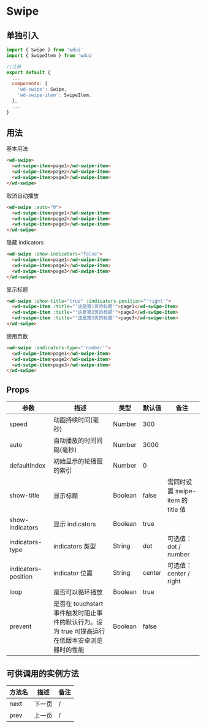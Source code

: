 # Swipe

## 单独引入

```javascript
import { Swipe } from 'wdui'
import { SwipeItem } from 'wdui'

//注册
export default {
  ...
  components: {
    'wd-swipe': Swipe,
    'wd-swipe-item': SwipeItem,
  },
  ...
}
```

## 用法

基本用法

```html
<wd-swipe>
  <wd-swipe-item>page1</wd-swipe-item>
  <wd-swipe-item>page2</wd-swipe-item>
  <wd-swipe-item>page3</wd-swipe-item>
</wd-swipe>
```

取消自动播放

```html
<wd-swipe :auto="0">
  <wd-swipe-item>page1</wd-swipe-item>
  <wd-swipe-item>page2</wd-swipe-item>
  <wd-swipe-item>page3</wd-swipe-item>
</wd-swipe>
```

隐藏 indicators

```html
<wd-swipe :show-indicators="false">
  <wd-swipe-item>page1</wd-swipe-item>
  <wd-swipe-item>page2</wd-swipe-item>
  <wd-swipe-item>page3</wd-swipe-item>
</wd-swipe>
```

显示标题

```html
<wd-swipe :show-title="true" :indicators-position="'right'">
  <wd-swipe-item :title="'这是第1页的标题'">page1</wd-swipe-item>
  <wd-swipe-item :title="'这是第2页的标题'">page2</wd-swipe-item>
  <wd-swipe-item :title="'这是第3页的标题'">page3</wd-swipe-item>
</wd-swipe>
```

使用页数

```html
<wd-swipe :indicators-type="'number'">
  <wd-swipe-item>page1</wd-swipe-item>
  <wd-swipe-item>page2</wd-swipe-item>
  <wd-swipe-item>page3</wd-swipe-item>
</wd-swipe>
```

## Props

| 参数                  | 描述                                                                                            | 类型      | 默认值   | 备注                                |
|---------------------  |------------------------------------------------------------------------------------------------ |---------  |-------- |-----------------------------------  |
| speed                 | 动画持续时间(毫秒)                                                                              | Number    | 300     |                                     |
| auto                  | 自动播放的时间间隔(毫秒)                                                                         | Number    | 3000    |                                     |
| defaultIndex          | 初始显示的轮播图的索引                                                                           | Number    | 0       |                                     |
| show-title            | 显示标题                                                                                        | Boolean   | false   | 需同时设置 swipe-item 的 title 值  |
| show-indicators       | 显示 indicators                                                                                 | Boolean   | true    |                                     |
| indicators-type       | indicators 类型                                                                                 | String    | dot     | 可选值：dot / number                |
| indicators-position   | indicator 位置                                                                                  | String    | center  | 可选值：center / right              |
| loop                  | 是否可以循环播放                                                                                | Boolean   | true    |                                     |
| prevent               | 是否在 touchstart 事件触发时阻止事件的默认行为。设为 true 可提高运行在低版本安卓浏览器时的性能  | Boolean   | false   |                                     |

## 可供调用的实例方法

| 方法名   | 描述    | 备注  |
|-------- |-------- |------ |
| next    | 下一页   | /     |
| prev    | 上一页   | /     |
